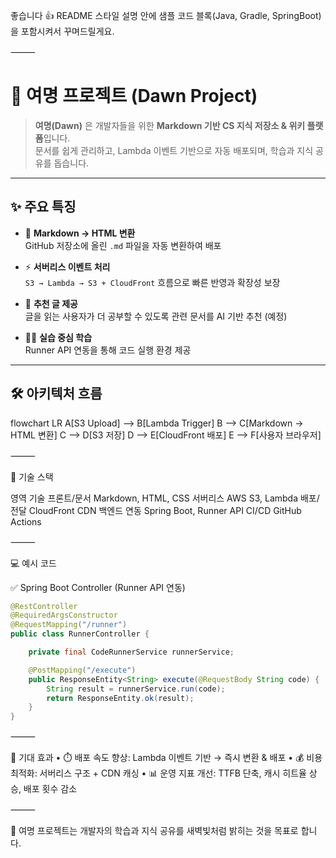 좋습니다 👍
README 스타일 설명 안에 샘플 코드 블록(Java, Gradle, SpringBoot) 을 포함시켜서 꾸며드릴게요.

⸻


# 🌅 여명 프로젝트 (Dawn Project)

> **여명(Dawn)** 은 개발자들을 위한 **Markdown 기반 CS 지식 저장소 & 위키 플랫폼**입니다.  
> 문서를 쉽게 관리하고, Lambda 이벤트 기반으로 자동 배포되며, 학습과 지식 공유를 돕습니다.

---

## ✨ 주요 특징

- 📖 **Markdown → HTML 변환**  
  GitHub 저장소에 올린 `.md` 파일을 자동 변환하여 배포

- ⚡ **서버리스 이벤트 처리**  
  `S3 → Lambda → S3 + CloudFront` 흐름으로 빠른 반영과 확장성 보장

- 🎯 **추천 글 제공**  
  글을 읽는 사용자가 더 공부할 수 있도록 관련 문서를 AI 기반 추천 (예정)

- 🧑‍💻 **실습 중심 학습**  
  Runner API 연동을 통해 코드 실행 환경 제공

---

## 🛠️ 아키텍처 흐름

flowchart LR
  A[S3 Upload] --> B[Lambda Trigger]
  B --> C[Markdown → HTML 변환]
  C --> D[S3 저장]
  D --> E[CloudFront 배포]
  E --> F[사용자 브라우저]


⸻

📂 기술 스택

영역	기술
프론트/문서	Markdown, HTML, CSS
서버리스	AWS S3, Lambda
배포/전달	CloudFront CDN
백엔드 연동	Spring Boot, Runner API
CI/CD	GitHub Actions


⸻

💻 예시 코드

✅ Spring Boot Controller (Runner API 연동)

```java
@RestController
@RequiredArgsConstructor
@RequestMapping("/runner")
public class RunnerController {

    private final CodeRunnerService runnerService;

    @PostMapping("/execute")
    public ResponseEntity<String> execute(@RequestBody String code) {
        String result = runnerService.run(code);
        return ResponseEntity.ok(result);
    }
}
```

⸻

🚀 기대 효과
	•	⏱️ 배포 속도 향상: Lambda 이벤트 기반 → 즉시 변환 & 배포
	•	💰 비용 최적화: 서버리스 구조 + CDN 캐싱
	•	📊 운영 지표 개선: TTFB 단축, 캐시 히트율 상승, 배포 횟수 감소

⸻

🌅 여명 프로젝트는 개발자의 학습과 지식 공유를 새벽빛처럼 밝히는 것을 목표로 합니다.


